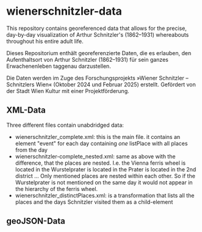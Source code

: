 # wienerschnitzler-data
This repository contains georeferenced data that allows for the precise, day-by-day visualization of Arthur Schnitzler's (1862–1931) whereabouts throughout his entire adult life.

Dieses Repositorium enthält georeferenzierte Daten, die es erlauben, den Aufenthaltsort von Arthur Schnitzler (1862–1931) für sein ganzes Erwachenenleben taggenau darzustellen.

Die Daten werden im Zuge des Forschungsprojekts »Wiener Schnitzler – Schnitzlers Wien« (Oktober 2024 und Februar 2025) erstellt. Gefördert von der Stadt Wien Kultur mit einer Projektförderung. 

## XML-Data

Three different files contain unabdridged data:

* wienerschnitzler_complete.xml: this is the main file. it contains an element "event" for each day containing *one* listPlace with all places from the day
* wienerschnitzler-complete_nested.xml: same as above with the difference, that the places are nested. I.e. the Vienna ferris wheel is located in the Wurstelprater is located in the Prater is located in the 2nd district … Only mentioned places are nested within each other. So if the Wurstelprater is not mentioned on the same day it would not appear in the hierarchy of the ferris wheel.
* wienerschnitzler_distinctPlaces.xml: is a transformation that lists all the places and the days Schnitzler visited them as a child-element

## geoJSON-Data


